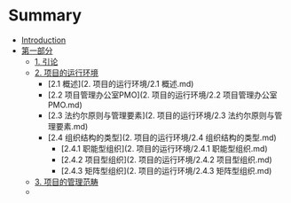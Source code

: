 # Summary

* [Introduction](README.md)
* [第一部分](第一章.md)
    * [1. 引论](引论.md)
    * [2. 项目的运行环境](项目的运行环境.md)
      * [2.1 概述](2. 项目的运行环境/2.1 概述.md)
      * [2.2 项目管理办公室PMO](2. 项目的运行环境/2.2 项目管理办公室PMO.md)
      * [2.3 法约尔原则与管理要素](2. 项目的运行环境/2.3 法约尔原则与管理要素.md)
      * [2.4 组织结构的类型](2. 项目的运行环境/2.4 组织结构的类型.md)
        * [2.4.1 职能型组织](2. 项目的运行环境/2.4.1 职能型组织.md)
        * [2.4.2 项目型组织](2. 项目的运行环境/2.4.2 项目型组织.md)
        * [2.4.3 矩阵型组织](2. 项目的运行环境/2.4.3 矩阵型组织.md)
    * [3. 项目的管理范畴]()
    * 

